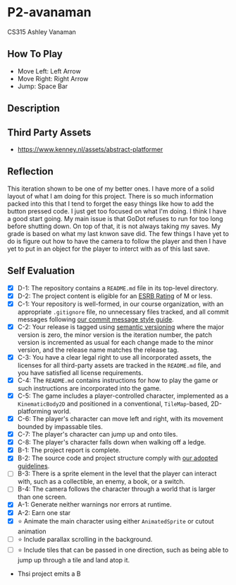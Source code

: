 # P2-avanaman
CS315
Ashley Vanaman
## How To Play
- Move Left: Left Arrow
- Move Right: Right Arrow
- Jump: Space Bar

## Description

## Third Party Assets
- https://www.kenney.nl/assets/abstract-platformer

## Reflection
This iteration shown to be one of my better ones. I have more of a solid layout of what I am doing for this project. There is so much information packed into this that I tend to forget the easy things like how to add the button pressed code. I just get too focused on what I'm doing. I think I have a good start going. My main issue is that GoDot refuses to run for too long before shutting down. On top of that, it is not always taking my saves. My grade is based on what my last knwon save did. The few things I have yet to do is figure out how to have the camera to follow the player and then I have yet to put in an object for the player to interct with as of this last save.

## Self Evaluation

- [x] D-1: The repository contains a <code>README.md</code> file in its top-level directory.
- [x] D-2: The project content is eligible for an <a href="https://www.esrb.org/ratings-guide/">ESRB Rating</a> of M or less.
- [x] C-1: Your repository is well-formed, in our course organization, with an appropriate <code>.gitignore</code> file, no unnecessary files tracked, and all commit messages following <a href="https://cbea.ms/git-commit/">our commit message style guide</a>.
- [x] C-2: Your release is tagged using <a href="https://semver.org/">semantic versioning</a> where the major version is zero, the minor version is the iteration number, the patch version is incremented as usual for each change made to the minor version, and the release name matches the release tag.
- [x] C-3: You have a clear legal right to use all incorporated assets, the licenses for all third-party assets are tracked in the <code>README.md</code> file, and you have satisfied all license requirements.
- [x] C-4: The <code>README.md</code> contains instructions for how to play the game or such instructions are incorporated into the game.
- [x] C-5: The game includes a player-controlled character, implemented as a <code>KinematicBody2D</code> and positioned in a conventional, <code>TileMap</code>-based, 2D-platforming world.
- [x] C-6: The player's character can move left and right, with its movement bounded by impassable tiles.
- [x] C-7: The player's character can jump up and onto tiles.
- [x] C-8: The player's character falls down when walking off a ledge.
- [x] B-1: The project report is complete.
- [x] B-2: The source code and project structure comply with <a href="https://www.gdquest.com/docs/guidelines/best-practices/godot-gdscript/">our adopted guidelines</a>.
- [ ] B-3: There is a sprite element in the level that the player can interact with, such as a collectible, an enemy, a book, or a switch.
- [ ] B-4: The camera follows the character through a world that is larger than one screen.
- [x] A-1: Generate neither warnings nor errors at runtime.
- [x] A-2: Earn one star
- [x] ⭐ Animate the main character using either <code>AnimatedSprite</code> or cutout animation
- [ ] ⭐ Include parallax scrolling in the background.
- [ ] ⭐ Include tiles that can be passed in one direction, such as being able to jump up through a tile and land atop it.

- Thsi project emits a B
